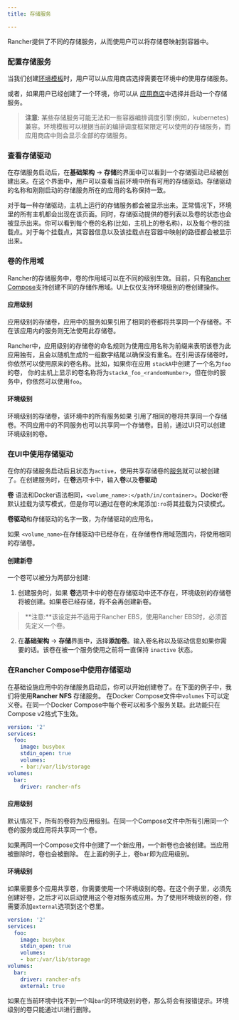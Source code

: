 ```yaml
---
title: 存储服务

---
```


Rancher提供了不同的存储服务，从而使用户可以将存储卷映射到容器中。

### 配置存储服务

当我们创建[环境模板](/docs/rancher/v1.x/cn/configuration/environments/#什么是环境模版)时，用户可以从应用商店选择需要在环境中的使用存储服务。

或者，如果用户已经创建了一个环境，你可以从 [应用商店](/docs/rancher/v1.x/cn/configuration/catalog/)中选择并启动一个存储服务。

> **注意:** 某些存储服务可能无法和一些容器编排调度引擎(例如，kubernetes)兼容。环境模板可以根据当前的编排调度框架限定可以使用的存储服务，而应用商店中则会显示全部的存储服务。

### 查看存储驱动

在存储服务启动后，在**基础架构** -> **存储**的界面中可以看到一个存储驱动已经被创建出来。在这个界面中，用户可以查看当前环境中所有可用的存储驱动。存储驱动的名称和刚刚启动的存储服务所在的应用的名称保持一致。

对于每一种存储驱动，主机上运行的存储服务都会被显示出来。正常情况下，环境里的所有主机都会出现在该页面。同时，存储驱动提供的卷列表以及卷的状态也会被显示出来。你可以看到每个卷的名称(比如，主机上的卷名称)，以及每个卷的挂载点。对于每个挂载点，其容器信息以及该挂载点在容器中映射的路径都会被显示出来。

### 卷的作用域

Rancher的存储服务中，卷的作用域可以在不同的级别生效。目前，只有[Rancher Compose](#在rancher-compose中使用存储驱动)支持创建不同的存储作用域。UI上仅仅支持环境级别的卷创建操作。

#### 应用级别

应用级别的存储卷，应用中的服务如果引用了相同的卷都将共享同一个存储卷。不在该应用内的服务则无法使用此存储卷。

Rancher中，应用级别的存储卷的命名规则为使用应用名称为前缀来表明该卷为此应用独有，且会以随机生成的一组数字结尾以确保没有重名。在引用该存储卷时，你依然可以使用原来的卷名称。比如，如果你在应用 `stackA`中创建了一个名为`foo` 的卷， 你的主机上显示的卷名称将为`stackA_foo_<randomNumber>`，但在你的服务中，你依然可以使用`foo`。

#### 环境级别

环境级别的存储卷，该环境中的所有服务如果 引用了相同的卷将共享同一个存储卷。不同应用中的不同服务也可以共享同一个存储卷。目前，通过UI只可以创建环境级别的卷。

### 在UI中使用存储驱动

在你的存储服务启动后且状态为`active`，使用共享存储卷的[服务](/docs/rancher/v1.x/cn/infrastructure/cattle/adding-services/)就可以被创建了。在创建服务时，在**卷**选项卡中，输入**卷**以及**卷驱动**

**卷** 语法和Docker语法相同，`<volume_name>:</path/in/container>`。Docker卷默认挂载为读写模式，但是你可以通过在卷的末尾添加`:ro`将其挂载为只读模式。

**卷驱动**和存储驱动的名字一致，为存储驱动的应用名。

如果 `<volume_name>`在存储驱动中已经存在，在存储卷作用域范围内，将使用相同的存储卷。

#### 创建新卷

一个卷可以被分为两部分创建:

1. 创建服务时，如果 **卷**选项卡中的卷在存储驱动中还不存在，环境级别的存储卷将被创建。如果卷已经存储，将不会再创建新卷。
> **注意:**该设定并不适用于Rancher EBS，使用Rancher EBS时，必须首先定义一个卷。

2. 在**基础架构** -> **存储**界面中，选择**添加卷**。输入卷名称以及驱动信息如果你需要的话。该卷在被一个服务使用之前将一直保持 `inactive` 状态。

### 在Rancher Compose中使用存储驱动

在基础设施应用中的存储服务启动后，你可以开始创建卷了。在下面的例子中，我们将使用**Rancher NFS** 存储服务。
在Docker Compose文件中`volumes`下可以定义卷。在同一个Docker Compose中每个卷可以和多个服务关联。此功能只在Compose v2格式下生效。


```yaml
version: '2'
services:
  foo:
    image: busybox
    stdin_open: true
    volumes:
    - bar:/var/lib/storage
volumes:
  bar:
    driver: rancher-nfs
```

#### 应用级别

默认情况下，所有的卷将为应用级别。在同一个Compose文件中所有引用同一个卷的服务或应用将共享同一个卷。

如果再同一个Compose文件中创建了一个新应用，一个新卷也会被创建。当应用被删除时，卷也会被删除。
在上面的例子上，卷`bar`即为应用级别。

#### 环境级别

如果需要多个应用共享卷，你需要使用一个环境级别的卷。在这个例子里，必须先创建好卷，之后才可以启动使用这个卷对服务或应用。为了使用环境级别的卷，你需要添加`external`选项到这个卷里。

```yaml
version: '2'
services:
  foo:
    image: busybox
    stdin_open: true
    volumes:
    - bar:/var/lib/storage
volumes:
  bar:
    driver: rancher-nfs
    external: true
```

如果在当前环境中找不到一个叫`bar`的环境级别的卷，那么将会有报错提示。环境级别的卷只能通过UI进行删除。
